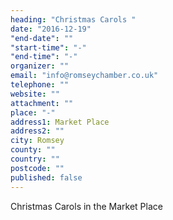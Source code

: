 ```yaml
---
heading: "Christmas Carols "
date: "2016-12-19"
"end-date": ""
"start-time": "-"
"end-time": "-"
organizer: ""
email: "info@romseychamber.co.uk"
telephone: ""
website: ""
attachment: ""
place: "-"
address1: Market Place
address2: ""
city: Romsey
county: ""
country: ""
postcode: ""
published: false
---
```


Christmas Carols in the Market Place